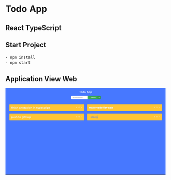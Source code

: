 # Todo App 
## React TypeScript

## Start Project 
```bash
- npm install
- npm start
```
## Application View Web
![Alt text](public/app.png)